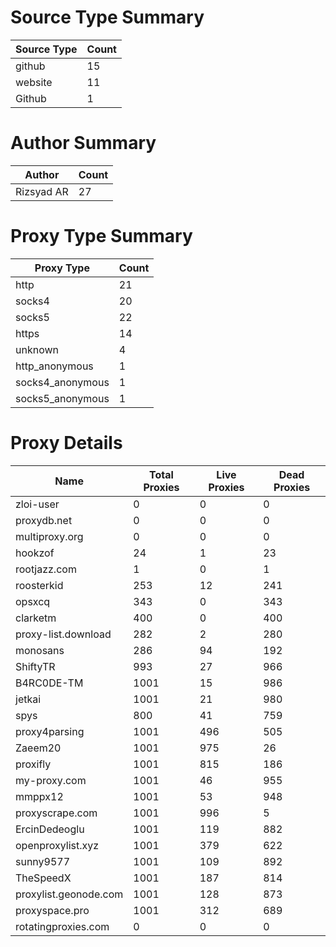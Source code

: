 # Source Type Summary

| Source Type | Count |
|-------------|-------|
| github | 15 |
| website | 11 |
| Github | 1 |


# Author Summary

| Author | Count |
|--------|-------|
| Rizsyad AR | 27 |


# Proxy Type Summary

| Proxy Type | Count |
|------------|-------|
| http | 21 |
| socks4 | 20 |
| socks5 | 22 |
| https | 14 |
| unknown | 4 |
| http_anonymous | 1 |
| socks4_anonymous | 1 |
| socks5_anonymous | 1 |


# Proxy Details

| Name | Total Proxies | Live Proxies | Dead Proxies |
|------|---------------|--------------|---------------|
| zloi-user | 0 | 0 | 0 |
| proxydb.net | 0 | 0 | 0 |
| multiproxy.org | 0 | 0 | 0 |
| hookzof | 24 | 1 | 23 |
| rootjazz.com | 1 | 0 | 1 |
| roosterkid | 253 | 12 | 241 |
| opsxcq | 343 | 0 | 343 |
| clarketm | 400 | 0 | 400 |
| proxy-list.download | 282 | 2 | 280 |
| monosans | 286 | 94 | 192 |
| ShiftyTR | 993 | 27 | 966 |
| B4RC0DE-TM | 1001 | 15 | 986 |
| jetkai | 1001 | 21 | 980 |
| spys | 800 | 41 | 759 |
| proxy4parsing | 1001 | 496 | 505 |
| Zaeem20 | 1001 | 975 | 26 |
| proxifly | 1001 | 815 | 186 |
| my-proxy.com | 1001 | 46 | 955 |
| mmppx12 | 1001 | 53 | 948 |
| proxyscrape.com | 1001 | 996 | 5 |
| ErcinDedeoglu | 1001 | 119 | 882 |
| openproxylist.xyz | 1001 | 379 | 622 |
| sunny9577 | 1001 | 109 | 892 |
| TheSpeedX | 1001 | 187 | 814 |
| proxylist.geonode.com | 1001 | 128 | 873 |
| proxyspace.pro | 1001 | 312 | 689 |
| rotatingproxies.com | 0 | 0 | 0 |
